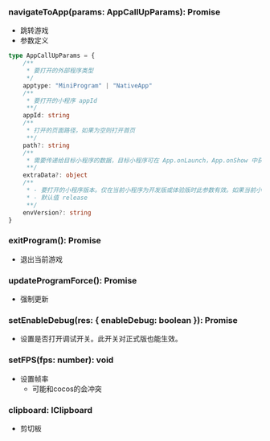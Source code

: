 ### **navigateToApp(params: AppCallUpParams): Promise**
- 跳转游戏
- 参数定义

```typescript
type AppCallUpParams = {
	/**
	 * 要打开的外部程序类型
	 */
	apptype: "MiniProgram" | "NativeApp"
	/**
	 * 要打开的小程序 appId
	 **/
	appId: string
	/**
	 * 打开的页面路径，如果为空则打开首页
	 **/
	path?: string
	/**
	 * 需要传递给目标小程序的数据，目标小程序可在 App.onLaunch，App.onShow 中获取到这份数据。
	 **/
	extraData?: object
	/**
	 * - 要打开的小程序版本。仅在当前小程序为开发版或体验版时此参数有效。如果当前小程序是正式版，则打开的小程序必定是正式版。
	 * - 默认值 release
	 **/
	envVersion?: string
}

```


### **exitProgram(): Promise**
- 退出当前游戏


### **updateProgramForce(): Promise**
- 强制更新


### **setEnableDebug(res: { enableDebug: boolean }): Promise**
- 设置是否打开调试开关。此开关对正式版也能生效。


### **setFPS(fps: number): void**
- 设置帧率
	- 可能和cocos的会冲突


### **clipboard: IClipboard**
- 剪切板

